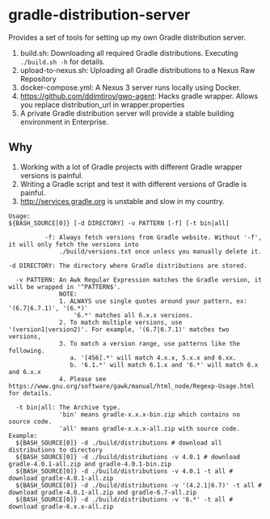 # gradle-distribution-server

Provides a set of tools for setting up my own Gradle distribution
server.

1. build.sh: Downloading all required Gradle distributions. Executing
   `./build.sh -h` for details.
2. upload-to-nexus.sh: Uploading all Gradle distributions to a Nexus Raw
   Repository
3. docker-compose.yml: A Nexus 3 server runs locally using Docker.
4. https://github.com/ddimtirov/gwo-agent: Hacks gradle wrapper. Allows
   you replace distribution_url in wrapper.properties
5. A private Gradle distribution server will provide a stable building
   environment in Enterprise.


## Why

1. Working with a lot of Gradle projects with different Gradle wrapper
   versions is painful.
2. Writing a Gradle script and test it with different versions of Gradle
   is painful.
3. http://services.gradle.org is unstable and slow in my country.

```
Usage:
${BASH_SOURCE[0]} [-d DIRECTORY] -v PATTERN [-f] [-t bin|all]

          -f: Always fetch versions from Gradle website. Without '-f', it will only fetch the versions into
              ./build/versions.txt once unless you manually delete it.

-d DIRECTORY: The directory where Gradle distributions are stored.

  -v PATTERN: An Awk Regular Expression matches the Gradle version, it will be wrapped in '^PATTERN$'.
              NOTE:
              1. ALWAYS use single quotes around your pattern, ex: '(6.7|6.7.1)', '(6.*)'
                  '6.*' matches all 6.x.x versions.
              2. To match multiple versions, use '(version1|version2)'. For example, '(6.7|6.7.1)' matches two versions,
              3. To match a version range, use patterns like the following.
                 a. '[456].*' will match 4.x.x, 5.x.x and 6.xx.
                 b. '6.1.*' will match 6.1.x and '6.*' will match 6.x and 6.x.x
              4. Please see https://www.gnu.org/software/gawk/manual/html_node/Regexp-Usage.html for details.

  -t bin|all: The Archive type.
              'bin' means gradle-x.x.x-bin.zip which contains no source code.
              'all' means gradle-x.x.x-all.zip with source code.
Example:
  ${BASH_SOURCE[0]} -d ./build/distributions # download all distributions to directory
  ${BASH_SOURCE[0]} -d ./build/distributions -v 4.0.1 # download gradle-4.0.1-all.zip and gradle-4.0.1-bin.zip
  ${BASH_SOURCE[0]} -d ./build/distributions -v 4.0.1 -t all # download gradle-4.0.1-all.zip
  ${BASH_SOURCE[0]} -d ./build/distributions -v '(4.2.1|6.7)' -t all # download gradle-4.0.1-all.zip and gradle-6.7-all.zip
  ${BASH_SOURCE[0]} -d ./build/distributions -v '6.*' -t all # download gradle-6.x.x-all.zip
```
